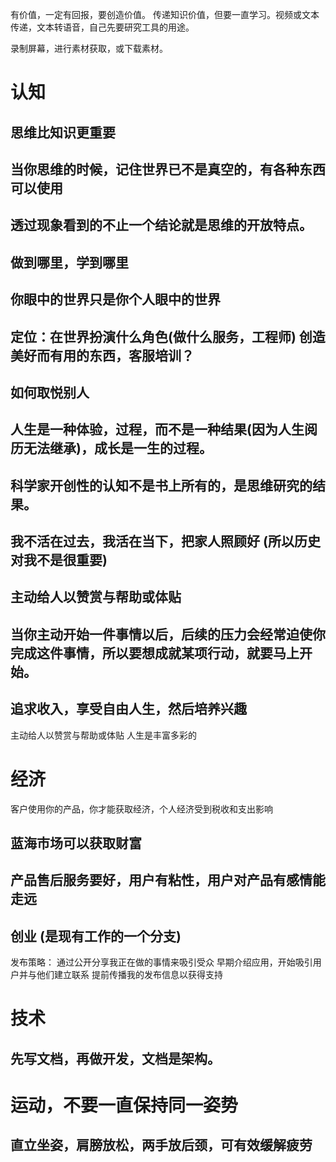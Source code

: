 有价值，一定有回报，要创造价值。
传递知识价值，但要一直学习。视频或文本传递，文本转语音，自己先要研究工具的用途。

录制屏幕，进行素材获取，或下载素材。


# 认知
## 思维比知识更重要
## 当你思维的时候，记住世界已不是真空的，有各种东西可以使用
## 透过现象看到的不止一个结论就是思维的开放特点。
## 做到哪里，学到哪里
## 你眼中的世界只是你个人眼中的世界
## 定位：在世界扮演什么角色(做什么服务，工程师) 创造美好而有用的东西，客服培训？
## 如何取悦别人
## 人生是一种体验，过程，而不是一种结果(因为人生阅历无法继承)，成长是一生的过程。
## 科学家开创性的认知不是书上所有的，是思维研究的结果。
## 我不活在过去，我活在当下，把家人照顾好 (所以历史对我不是很重要)
## 主动给人以赞赏与帮助或体贴
## 当你主动开始一件事情以后，后续的压力会经常迫使你完成这件事情，所以要想成就某项行动，就要马上开始。
## 追求收入，享受自由人生，然后培养兴趣
主动给人以赞赏与帮助或体贴
人生是丰富多彩的

# 经济

客户使用你的产品，你才能获取经济，个人经济受到税收和支出影响

## 蓝海市场可以获取财富
## 产品售后服务要好，用户有粘性，用户对产品有感情能走远

## 创业 (是现有工作的一个分支)

发布策略：
通过公开分享我正在做的事情来吸引受众
早期介绍应用，开始吸引用户并与他们建立联系
提前传播我的发布信息以获得支持

# 技术
## 先写文档，再做开发，文档是架构。

# 运动，不要一直保持同一姿势

## 直立坐姿，肩膀放松，两手放后颈，可有效缓解疲劳


